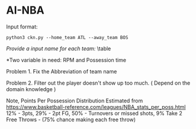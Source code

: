 # AI-NBA

Input format:
```
python3 ckn.py --home_team ATL --away_team BOS
```

*Provide a input name for each team:*
\table

*Two variable in need:
RPM and Possession time

Problem 1.
Fix the Abbreviation of team name

Problem 2.
Filter out the player doesn't show up too much. ( Depend on the domain knowledge )

Note, Points Per Possession Distribution Estimated from
https://www.basketball-reference.com/leagues/NBA_stats_per_poss.html
12% - 3pts, 29% - 2pt FG, 50% - Turnovers or missed shots, 9% Take 2 Free Throws - (75% chance making each free throw)


